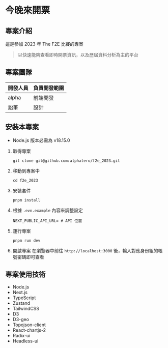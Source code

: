 # 今晚來開票

## 專案介紹

這是參加 2023 年 The F2E 比賽的專案

> 以快速能夠查看即時開票資訊，以及歷屆資料分析為主的平台

## 專案團隊

| 開發人員 | 負責開發範圍 |
| -------- | ------------ |
| alpha    | 前端開發     |
| 鉛筆     | 設計         |

## 安裝本專案

- Node.js 版本必需為 v18.15.0

1. 取得專案
   ```
   git clone git@github.com:alphatero/f2e_2023.git
   ```
2. 移動到專案中
   ```
   cd f2e_2023
   ```
3. 安裝套件
   ```
   pnpm install
   ```
4. 根據 `.evn.example` 內容來調整設定
   ```
   NEXT_PUBLIC_API_URL= # API 位置
   ```
5. 運行專案
   ```
   pnpm run dev
   ```
6. 開啟專案
   在瀏覽器中前往 `http://localhost:3000` 後，輸入對應身份組的帳號密碼即可查看

## 專案使用技術

- Node.js
- Next.js
- TypeScript
- Zustand
- TailwindCSS
- D3
- D3-geo
- Topojson-client
- React-chartjs-2
- Radix-ui
- Headless-ui
